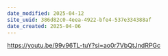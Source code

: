 ```yaml
---
date_modified: 2025-04-12
site_uuid: 386d82c0-4eea-4922-bfe4-537e334388af
date_created: 2025-04-06
---
```


https://youtu.be/99v96TL-tuY?si=ao0r7VbQtJndRPGc